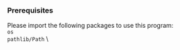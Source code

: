 ### Prerequisites

Please import the following packages to use this program:
<br>
`os`
<br>
`pathlib/Path`
\\
